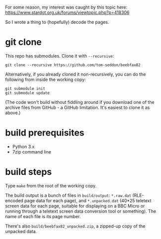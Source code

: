 For some reason, my interest was caught by this topic here:
https://www.stardot.org.uk/forums/viewtopic.php?p=418306

So I wrote a thing to (hopefully) decode the pages.

# git clone

This repo has submodules. Clone it with `--recursive`:

    git clone --recursive https://github.com/tom-seddon/beebfax82
	
Alternatively, if you already cloned it non-recursively, you can do
the following from inside the working copy:

    git submodule init
	git submodule update

(The code won't build without fiddling around if you download one of
the archive files from GitHub - a GitHub limitation. It's easiest to
clone it as above.)

# build prerequisites

* Python 3.x
* 7zip command line

# build steps

Type `make` from the root of the working copy.

The build output is a bunch of files in `build/output`: `*.raw.dat`
(RLE-encoded page data for each page), and `*.unpacked.dat` (40*25
teletext screen data for each page, suitable for displaying on a BBC
Micro or running through a teletext screen data conversion tool or
something). The name of each file is its page number.

There's also `build/beebfax82_unpacked.zip`, a zipped-up copy of the
unpacked data.
